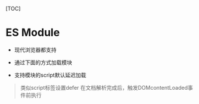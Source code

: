 [TOC]

# ES Module

* 现代浏览器都支持

* 通过下面的方式加载模块
> <script type="module" src="..."></script>

* 支持模块的script默认延迟加载
> 类似script标签设置defer
> 在文档解析完成后，触发DOMcontentLoaded事件前执行

